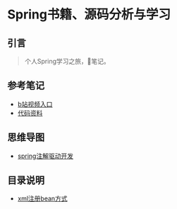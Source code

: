 # Spring书籍、源码分析与学习
## 引言
> 个人Spring学习之旅，📝笔记。

## 参考笔记
- [b站视频入口](https://www.bilibili.com/video/av32102436?p=1)
- [代码资料](https://gitee.com/adanzzz/spring_source_parsing_data)
## 思维导图
- [spring注解驱动开发](https://www.processon.com/view/link/5e30213ae4b096de64c8e9bf)


## 目录说明
- [xml注册bean方式](/spring-annotation/main/src/main/resources/beans.xml)
